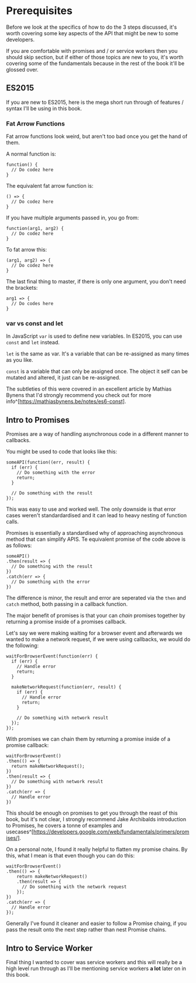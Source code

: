 # Prerequisites

Before we look at the specifics of how to do the 3 steps discussed, it's
worth covering some key aspects of the API that might be new to some
developers.

If you are comfortable with promises and / or service workers then you should
skip section, but if either of those topics are new to you, it's worth
covering some of the fundamentals because in the rest of the book it'll be
glossed over.

## ES2015

If you are new to ES2015, here is the mega short run through of features
/ syntax I'll be using in this book.

### Fat Arrow Functions

Fat arrow functions look weird, but aren't too bad once you get the hand of
them.

A normal function is:

    function() {
      // Do codez here
    }

The equivalent fat arrow function is:

    () => {
      // Do codez here
    }

If you have multiple arguments passed in, you go from:

    function(arg1, arg2) {
      // Do codez here
    }

To fat arrow this:

    (arg1, arg2) => {
      // Do codez here
    }

The last final thing to master, if there is only one argument, you don't need
the brackets:

    arg1 => {
      // Do codes here
    }

### var vs const and let

In JavaScript `var` is used to define new variables. In ES2015, you can
use `const` and `let` instead.

`let` is the same as var. It's a variable that can be re-assigned as many
times as you like.

`const` is a variable that can only be assigned once. The object it self can
be mutated and altered, it just can be re-assigned.

The subtleties of this were covered in an excellent article by Mathias Bynens
that I'd strongly recommend you check out for more
info^[https://mathiasbynens.be/notes/es6-const].

## Intro to Promises

Promises are a way of handling asynchronous code in a different manner to
callbacks.

You might be used to code that looks like this:

    someAPI(function((err, result) {
      if (err) {
        // Do something with the error
        return;
      }

      // Do something with the result
    });

This was easy to use and worked well. The only downside is that error cases
weren't standardardised and it can lead to heavy nesting of function calls.

Promises is essentially a standardised why of approaching asynchronous method
that can simplify APIS. Te equivalent promise of the code above is as
follows:

    someAPI()
    .then(result => {
      // Do something with the result
    })
    .catch(err => {
      // Do something with the error
    })

The difference is minor, the result and error are seperated via the `then` and
`catch` method, both passing in a callback function.

The major benefit of promises is that your can *chain* promises together by
returning a promise inside of a promises callback.

Let's say we were making waiting for a browser event and afterwards we wanted
to make a network request, if we were using callbacks, we would do the
following:

    waitForBrowserEvent(function(err) {
      if (err) {
        // Handle error
        return;
      }

      makeNetworkRequest(function(err, result) {
        if (err) {
          // Handle error
          return;
        }

        // Do something with network result
      });
    });

With promises we can chain them by returning a promise inside of a  promise
callback:

    waitForBrowserEvent()
    .then(() => {
      return makeNetworkRequest();
    })
    .then(result => {
      // Do something with network result
    })
    .catch(err => {
      // Handle error
    })

This should be enough on promises to get you through the reast of this book,
but it's not clear, I strongly recommend Jake Archibalds introduction to
Promises, he covers a tonne of examples and
usecases^[https://developers.google.com/web/fundamentals/primers/promises/].

On a personal note, I found it really helpful to flatten my promise chains.
By this, what I mean is that even though you can do this:

    waitForBrowserEvent()
    .then(() => {
        return makeNetworkRequest()
        .then(result => {
          // Do something with the network request
        });  
    })
    .catch(err => {
      // Handle error
    });

Generally I've found it cleaner and easier to follow a Promise chaing, if you
pass the result onto the next step rather than nest Promise chains.

## Intro to Service Worker

Final thing I wanted to cover was service workers and this will really be a
high level run through as I'll be mentioning service workers **a lot** later
on in this book.
